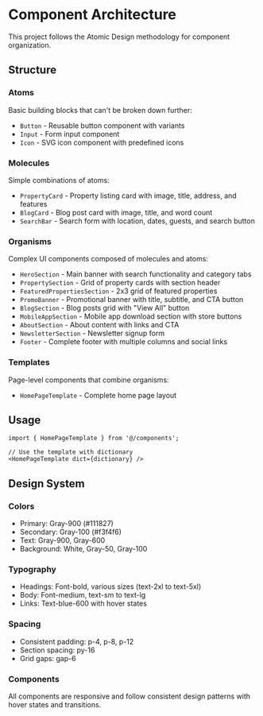 # Component Architecture

This project follows the Atomic Design methodology for component organization.

## Structure

### Atoms
Basic building blocks that can't be broken down further:
- `Button` - Reusable button component with variants
- `Input` - Form input component
- `Icon` - SVG icon component with predefined icons

### Molecules
Simple combinations of atoms:
- `PropertyCard` - Property listing card with image, title, address, and features
- `BlogCard` - Blog post card with image, title, and word count
- `SearchBar` - Search form with location, dates, guests, and search button

### Organisms
Complex UI components composed of molecules and atoms:
- `HeroSection` - Main banner with search functionality and category tabs
- `PropertySection` - Grid of property cards with section header
- `FeaturedPropertiesSection` - 2x3 grid of featured properties
- `PromoBanner` - Promotional banner with title, subtitle, and CTA button
- `BlogSection` - Blog posts grid with "View All" button
- `MobileAppSection` - Mobile app download section with store buttons
- `AboutSection` - About content with links and CTA
- `NewsletterSection` - Newsletter signup form
- `Footer` - Complete footer with multiple columns and social links

### Templates
Page-level components that combine organisms:
- `HomePageTemplate` - Complete home page layout

## Usage

```tsx
import { HomePageTemplate } from '@/components';

// Use the template with dictionary
<HomePageTemplate dict={dictionary} />
```

## Design System

### Colors
- Primary: Gray-900 (#111827)
- Secondary: Gray-100 (#f3f4f6)
- Text: Gray-900, Gray-600
- Background: White, Gray-50, Gray-100

### Typography
- Headings: Font-bold, various sizes (text-2xl to text-5xl)
- Body: Font-medium, text-sm to text-lg
- Links: Text-blue-600 with hover states

### Spacing
- Consistent padding: p-4, p-8, p-12
- Section spacing: py-16
- Grid gaps: gap-6

### Components
All components are responsive and follow consistent design patterns with hover states and transitions. 